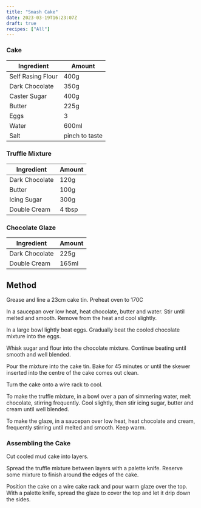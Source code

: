 ```yaml
---
title: "Smash Cake"
date: 2023-03-19T16:23:07Z
draft: true
recipes: ["All"]
---
```


### Cake

| Ingredient  | Amount |
| ----- | ---- |
| Self Rasing Flour | 400g |
| Dark Chocolate | 350g |
| Caster Sugar | 400g |
| Butter | 225g |
| Eggs | 3 |
| Water | 600ml |
| Salt | pinch to taste |

### Truffle Mixture

| Ingredient  | Amount |
| ----- | ---- |
| Dark Chocolate | 120g |
| Butter | 100g |
| Icing Sugar | 300g |
| Double Cream | 4 tbsp |

### Chocolate Glaze

| Ingredient  | Amount |
| ----- | ---- |
| Dark Chocolate | 225g |
| Double Cream | 165ml |


## Method

Grease and line a 23cm cake tin. Preheat oven to 170C

In a saucepan over low heat, heat chocolate, butter and water. Stir until melted and smooth. Remove from the heat and cool slightly.

In a large bowl lightly beat eggs. Gradually beat the cooled chocolate mixture into the eggs.

Whisk sugar and flour into the chocolate mixture. Continue beating until smooth and well blended.

Pour the mixture into the cake tin. Bake for 45 minutes or until the skewer inserted into the centre of the cake comes out clean.

Turn the cake onto a wire rack to cool.

To make the truffle mixture, in a bowl over a pan of simmering water, melt chocolate, stirring frequently. Cool slightly, then stir icing sugar, butter and cream until well blended.

To make the glaze, in a saucepan over low heat, heat chocolate and cream, frequently stirring until melted and smooth. Keep warm.

### Assembling the Cake

Cut cooled mud cake into layers.

Spread the truffle mixture between layers with a palette knife. Reserve some mixture to finish around the edges of the cake.

Position the cake on a wire cake rack and pour warm glaze over the top. With a palette knife, spread the glaze to cover the top and let it drip down the sides.